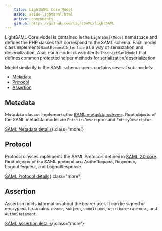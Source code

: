 ```yaml
---
    title: LightSAML Core Model
    aside: aside-lightsaml.html
    active: components
    github: https://github.com/lightSAML/lightSAML
---
```


LightSAML Core Model is contained in the ``LightSaml\Model`` namespace and defines the PHP classes that correspond to the SAML schema.
Each model class implements ``SamlElementInterface`` as a way of serialization and deserialization. Also, each model class
inherits ``AbstractSamlModel`` that defines common protected helper methods for serialization/deserialization.

Model similarily to the SAML schema specs contains several sub-models:

 * [Metadata](#metadata)
 * [Protocol](#protocol)
 * [Assertion](#assertion)

## Metadata

Metadata classes implements the
[SAML metadata schema](http://www.oasis-open.org/committees/download.php/35391/sstc-saml-metadata-errata-2.0-wd-04-diff.pdf). Root
objects of the SAML metadata model are ``EntitiesDescriptor`` and ``EntityDescriptor``.

[SAML Metadata details](Metadata/){:class="more"}

## Protocol

Protocol classes implements the SAML Protocols defined in
[SAML 2.0 core](http://www.oasis-open.org/committees/download.php/35711/sstc-saml-core-errata-2.0-wd-06-diff.pdf). Root objects
of the SAML protocol are: AuthnRequest, Response, LogoutRequest, and LogoutResponse.

[SAML Protocol details](Protocol/){:class="more"}


## Assertion

Assertion holds information about the bearer user. It can be signed or encrypted. It contains ``Issuer``, ``Subject``, ``Conditions``,
``AttributeStatement``, and ``AuthnStatement``.

[SAML Assertion details](Assertion/){:class="more"}
